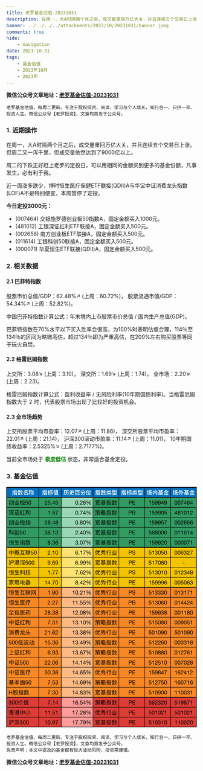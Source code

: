 ```yaml
---
title: 老罗基金估值-20231031
description: 在周一，大A时隔两个月之后，成交量重回万亿大关，并且连续五个交易日上涨。但周二又一泻千里，但成交量依然达到了9000亿以上。周二的下跌正好赶上老罗的定投日，可以用相同的金额买到更多的基金份额，凡事发生，必有利于我。近一周涨多跌少，博时恒生医疗保健ETF联接(QDII)A与华宝中证消费龙头指数(LOF)A不是特别便宜，本周暂停了定投。
banner: ../../../../attachments/2023/10/20231031/banner.jpeg
comments: true
hide:
    - navigation
date: 2023-10-31
tags:
    - 基金估值
    - 2023年10月
    - 2023年
---
```


__微信公众号文章地址：[老罗基金估值-20231031](https://mp.weixin.qq.com/s/qH6EjQvai1rIdVktCUzpgw)__

```
老罗基金估值，每周二更新。专注于股权投资、阅读、学习与个人成长，知行合一、日拱一卒、投资人生。微信公众号【老罗投资】，文章均首发于公众号。
```

### 1. 近期操作

在周一，大A时隔两个月之后，成交量重回万亿大关，并且连续五个交易日上涨。但周二又一泻千里，但成交量依然达到了9000亿以上。

周二的下跌正好赶上老罗的定投日，可以用相同的金额买到更多的基金份额，凡事发生，必有利于我。

近一周涨多跌少，博时恒生医疗保健ETF联接(QDII)A与华宝中证消费龙头指数(LOF)A不是特别便宜，本周暂停了定投。

**今日定投3000元：**

+ (007464) 交银施罗德创业板50指数A，固定金额买入1000元。
+ (481012) 工银深证红利ETF联接A，固定金额买入500元。
+ (002656) 南方创业板ETF联接A，固定金额买入500元。
+ (011614) 工银科创50联接A，固定金额买入500元。
+ (000071) 华夏恒生ETF联接(QDII)A，固定金额买入500元。

### 2. 相关数据

#### 2.1 巴菲特指数

股票市价总值/GDP：62.48%<span class="red">↗</span> (上周：60.72%)，
股票流通市值/GDP：54.34%<span class="red">↗</span> (上周：52.82%)。

中国巴菲特指数计算公式：年末境内上市股票市价总值 / 国内生产总值(GDP)。

巴菲特指数在70%水平以下买入胜率会很高，为100%时表明估值合理，114％至134％的区间为略微高估，超过134％即为严重高估，在200%左右购买股票等同于玩火自焚。

#### 2.2 格雷厄姆指数

上交所：3.08<span class="green">↘</span> (上周：3.10)，
深交所：1.69<span class="green">↘</span> (上周：1.74)，
全市场：2.20<span class="green">↘</span> (上周：2.23)。

格雷厄姆指数计算公式：盈利收益率 / 无风险利率(10年期国债利率)。当格雷厄姆指数大于 2 时，代表股票市场出现了比较好的投资机会。

#### 2.3 全市场趋势

上交所股票平均市盈率：12.07<span class="red">↗</span> (上周：11.86)，
深交所股票平均市盈率：22.01<span class="red">↗</span> (上周：21.14)，
沪深300滚动市盈率：11.14<span class="red">↗</span> (上周：11.01)，
10年期国债收益率：2.5325%<span class="green">↘</span> (上周：2.7177%)。

当前全市场处于 <strong style="color:green;">极度低估</strong> 状态，非常适合基金定投。

### 3. 基金估值

![低估值指数基金(当前估值便宜适合定投)](../../../attachments/2023/10/20231031/1.png)

```
老罗基金估值，每周二更新。专注于股权投资、阅读、学习与个人成长，知行合一、日拱一卒、投资人生。微信公众号【老罗投资】，文章均首发于公众号。
免责声明：本文中提及的基金都有较大波动风险，投资需谨慎。
```

__微信公众号文章地址：[老罗基金估值-20231031](https://mp.weixin.qq.com/s/qH6EjQvai1rIdVktCUzpgw)__